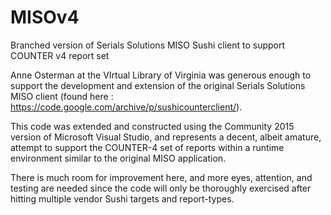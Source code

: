 # MISOv4
Branched version of Serials Solutions MISO Sushi client to support COUNTER v4 report set

Anne Osterman at the VIrtual Library of Virginia was generous enough to support the development
and extension of the original Serials Solutions MISO client (found here : https://code.google.com/archive/p/sushicounterclient/).

This code was extended and constructed using the Community 2015 version of Microsoft Visual Studio, and
represents a decent, albeit amature, attempt to support the COUNTER-4 set of reports within a runtime
environment similar to the original MISO application.

There is much room for improvement here, and more eyes, attention, and testing are needed since the
code will only be thoroughly exercised after hitting multiple vendor Sushi targets and report-types.

